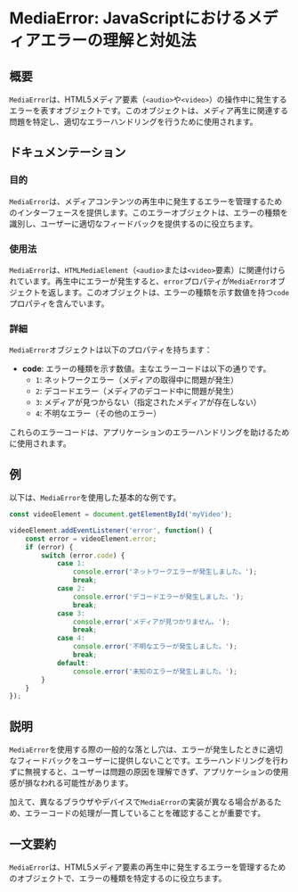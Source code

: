 <!--
Meta Description: # MediaError: JavaScriptにおけるメディアエラーの理解と対処法 ## 概要 `MediaError`は、HTML5メディア要素（`<audio>`や`<video>`）の操作中に発生するエラーを表すオブジェクトです。このオブジェクトは、メディア再生に関連する問題を特定し、適切な...
Meta Keywords: error, mediaerror, console, case, break
-->

# MediaError: JavaScriptにおけるメディアエラーの理解と対処法

## 概要
`MediaError`は、HTML5メディア要素（`<audio>`や`<video>`）の操作中に発生するエラーを表すオブジェクトです。このオブジェクトは、メディア再生に関連する問題を特定し、適切なエラーハンドリングを行うために使用されます。

## ドキュメンテーション
### 目的
`MediaError`は、メディアコンテンツの再生中に発生するエラーを管理するためのインターフェースを提供します。このエラーオブジェクトは、エラーの種類を識別し、ユーザーに適切なフィードバックを提供するのに役立ちます。

### 使用法
`MediaError`は、`HTMLMediaElement`（`<audio>`または`<video>`要素）に関連付けられています。再生中にエラーが発生すると、`error`プロパティが`MediaError`オブジェクトを返します。このオブジェクトは、エラーの種類を示す数値を持つ`code`プロパティを含んでいます。

### 詳細
`MediaError`オブジェクトは以下のプロパティを持ちます：

- **code**: エラーの種類を示す数値。主なエラーコードは以下の通りです。
  - `1`: ネットワークエラー（メディアの取得中に問題が発生）
  - `2`: デコードエラー（メディアのデコード中に問題が発生）
  - `3`: メディアが見つからない（指定されたメディアが存在しない）
  - `4`: 不明なエラー（その他のエラー）

これらのエラーコードは、アプリケーションのエラーハンドリングを助けるために使用されます。

## 例
以下は、`MediaError`を使用した基本的な例です。

```javascript
const videoElement = document.getElementById('myVideo');

videoElement.addEventListener('error', function() {
    const error = videoElement.error;
    if (error) {
        switch (error.code) {
            case 1:
                console.error('ネットワークエラーが発生しました。');
                break;
            case 2:
                console.error('デコードエラーが発生しました。');
                break;
            case 3:
                console.error('メディアが見つかりません。');
                break;
            case 4:
                console.error('不明なエラーが発生しました。');
                break;
            default:
                console.error('未知のエラーが発生しました。');
        }
    }
});
```

## 説明
`MediaError`を使用する際の一般的な落とし穴は、エラーが発生したときに適切なフィードバックをユーザーに提供しないことです。エラーハンドリングを行わずに無視すると、ユーザーは問題の原因を理解できず、アプリケーションの使用感が損なわれる可能性があります。

加えて、異なるブラウザやデバイスで`MediaError`の実装が異なる場合があるため、エラーコードの処理が一貫していることを確認することが重要です。

## 一文要約
`MediaError`は、HTML5メディア要素の再生中に発生するエラーを管理するためのオブジェクトで、エラーの種類を特定するのに役立ちます。